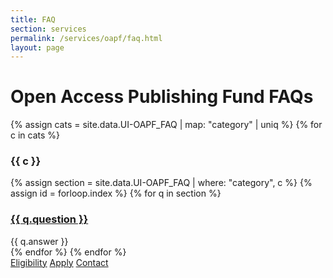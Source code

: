 ```yaml
---
title: FAQ
section: services
permalink: /services/oapf/faq.html
layout: page
---
```


# Open Access Publishing Fund FAQs

{% assign cats = site.data.UI-OAPF_FAQ | map: "category" | uniq %}
{% for c in cats %}

### {{ c }}

{% assign section = site.data.UI-OAPF_FAQ | where: "category", c %}
{% assign id = forloop.index %}
{% for q in section %}
<div class="panel panel-default">
    <div class="panel-heading">
        <h3 class="panel-title">
            <a data-toggle="collapse" href="#collapse{{ id }}{{ forloop.index }}">{{ q.question }}</a>
        </h3>
    </div>
    <div id="collapse{{ id }}{{ forloop.index }}" class="panel-collapse collapse">
        <div class="panel-body">{{ q.answer }}</div>
    </div>
</div>
{% endfor %}
{% endfor %}

<div class="center">
    <a href="/services/oapf/eligibility.html" class="btn btn-default about-button" type="button"><span class="fas fa-list"></span> Eligibility</a>
    <a href="/services/oapf/apply.html" class="btn btn-default about-button" type="button"><span class="fas fa-ok"></span> Apply</a>
	<a href="mailto:jylisadoney@uidaho.edu" class="btn btn-default about-button" type="button"><span class="fas fa-user"></span> Contact</a>
</div>
<br>

